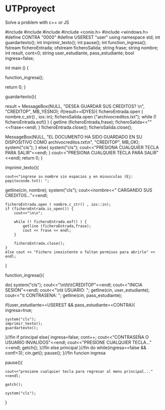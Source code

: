 # UTPproyect
Solve a problem with c++ or JS

#include <iostream>
#include <fstream>
#include <string>
#include <conio.h>
#include <windows.h>
#define CONTRA "0000"
#define USEREST "user"
using namespace std;
int guardartexto();
int imprimir_texto();
int pause();
int function_ingresa();
fstream ficheroEntrada;
ofstream ficheroSalida;
string frase;
string nombre;
int result, cont=0;
string user_estudiante, pass_estudiante;
bool ingresa=false;

int main () {

function_ingresa();

 return 0;
}
 
 
guardartexto(){
 
result = MessageBox(NULL, "DESEA GUARDAR SUS CREDITOS? \n", "CREDITOP", MB_YESNO);
	if(result==IDYES){
ficheroEntrada.open ( nombre.c_str() , ios::in);
 ficheroSalida.open ("archivocreditos.txt");
 while (! ficheroEntrada.eof() ) {
            getline (ficheroEntrada,frase);
            ficheroSalida<<""<<frase<<endl;
        }
 ficheroEntrada.close();
 ficheroSalida.close();
 
 MessageBox(NULL, "EL DOCUMENTO HA SIDO GUARDADO EN SU DISPOSITIVO COMO archivocreditos.txt\n", "CREDITOP", MB_OK);
 system("cls");
}
else{
	system("cls");
	cout<<"PRESIONA CUALQUIER TECLA PARA SALIR"<<endl;
}
cout<<"PRESIONA CUALQUIER TECLA PARA SALIR"<<endl;
return 0;
}

imprimir_texto(){
	
	cout<<"ingrese su nombre sin espacios y en minusculas (Ej: pepitoconde.txt): ";
 getline(cin, nombre);
 system("cls");
 cout<<nombre<<" CARGANDO SUS CREDITOS..."<<endl;
 
 
    ficheroEntrada.open ( nombre.c_str() , ios::in);
    if (ficheroEntrada.is_open()) {
    	cout<<"\n\n";

        while (! ficheroEntrada.eof() ) {
            getline (ficheroEntrada,frase);
            cout << frase << endl;
        }

        ficheroEntrada.close();
    }
    else cout << "Fichero inexistente o faltan permisos para abrirlo" << endl;  
}

function_ingresa(){

do{
system("cls");
cout<<"\n\t\t\tCREDITOP"<<endl;
cout<<"INICIA SESION"<<endl;
cout<<"\n\t USUARIO: ";
getline(cin, user_estudiante);
cout<<"\t CONTRASENA: ";
getline(cin, pass_estudiante);

if(user_estudiante==USEREST && pass_estudiante==CONTRA){
ingresa=true;

	system("cls");
	imprimir_texto();
	guardartexto();
	
}//fin if principal
else{
	ingresa=false;
	cont++;
	cout<<"CONTRASEÑA O USUARIO INVALIDOS"<<endl;
	cout<<"PRESIONE CUALQUIER TECLA..."<<endl;
	getch();
}//fin else principal 
}//fin do 
while(ingresa==false && cont!=3);
	cin.get();
	pause();
}//fin funcion ingresa

pause(){
	
	cout<<"presione cualquier tecla para regresar al menu principal..."<<endl;
	
	getch();
	
	system("cls");
	
}
